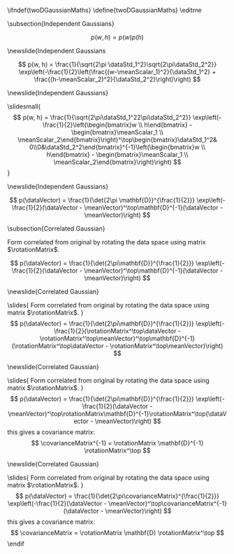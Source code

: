 \ifndef{twoDGaussianMaths}
\define{twoDGaussianMaths}
\editme

\subsection{Independent Gaussians}

$$
p(w, h) = p(w)p(h)
$$

\newslide{Independent Gaussians

$$
p(w, h) = \frac{1}{\sqrt{2\pi \dataStd_1^2}\sqrt{2\pi\dataStd_2^2}} \exp\left(-\frac{1}{2}\left(\frac{(w-\meanScalar_1)^2}{\dataStd_1^2} + \frac{(h-\meanScalar_2)^2}{\dataStd_2^2}\right)\right)
$$

\newslide{Independent Gaussians}

\slidesmall{
$$
p(w, h) = \frac{1}{\sqrt{2\pi\dataStd_1^22\pi\dataStd_2^2}} \exp\left(-\frac{1}{2}\left(\begin{bmatrix}w \\ h\end{bmatrix} - \begin{bmatrix}\meanScalar_1 \\ \meanScalar_2\end{bmatrix}\right)^\top\begin{bmatrix}\dataStd_1^2& 0\\0&\dataStd_2^2\end{bmatrix}^{-1}\left(\begin{bmatrix}w \\ h\end{bmatrix} - \begin{bmatrix}\meanScalar_1 \\ \meanScalar_2\end{bmatrix}\right)\right)
$$
}

\newslide{Independent Gaussians}

$$
p(\dataVector) = \frac{1}{\det{2\pi \mathbf{D}}^{\frac{1}{2}}} \exp\left(-\frac{1}{2}(\dataVector - \meanVector)^\top\mathbf{D}^{-1}(\dataVector - \meanVector)\right)
$$

\subsection{Correlated Gaussian}

Form correlated from original by rotating the data space using matrix
$\rotationMatrix$.

$$
p(\dataVector) = \frac{1}{\det{2\pi\mathbf{D}}^{\frac{1}{2}}} \exp\left(-\frac{1}{2}(\dataVector - \meanVector)^\top\mathbf{D}^{-1}(\dataVector - \meanVector)\right)
$$

\newslide{Correlated Gaussian}

\slides{
Form correlated from original by rotating the data space using matrix
$\rotationMatrix$.
}
$$
p(\dataVector) = \frac{1}{\det{2\pi\mathbf{D}}^{\frac{1}{2}}} \exp\left(-\frac{1}{2}(\rotationMatrix^\top\dataVector - \rotationMatrix^\top\meanVector)^\top\mathbf{D}^{-1}(\rotationMatrix^\top\dataVector - \rotationMatrix^\top\meanVector)\right)
$$

\newslide{Correlated Gaussian}

\slides{
Form correlated from original by rotating the data space using matrix
$\rotationMatrix$.
}
$$
p(\dataVector) = \frac{1}{\det{2\pi\mathbf{D}}^{\frac{1}{2}}} \exp\left(-\frac{1}{2}(\dataVector - \meanVector)^\top\rotationMatrix\mathbf{D}^{-1}\rotationMatrix^\top(\dataVector - \meanVector)\right)
$$
this gives a covariance matrix: 
$$
\covarianceMatrix^{-1} = \rotationMatrix \mathbf{D}^{-1} \rotationMatrix^\top
$$

\newslide{Correlated Gaussian}

\slides{
Form correlated from original by rotating the data space using matrix
$\rotationMatrix$.
}
$$
p(\dataVector) = \frac{1}{\det{2\pi\covarianceMatrix}^{\frac{1}{2}}} \exp\left(-\frac{1}{2}(\dataVector - \meanVector)^\top\covarianceMatrix^{-1} (\dataVector - \meanVector)\right)
$$
this gives a covariance matrix: 
$$
\covarianceMatrix = \rotationMatrix \mathbf{D} \rotationMatrix^\top
$$
\endif
